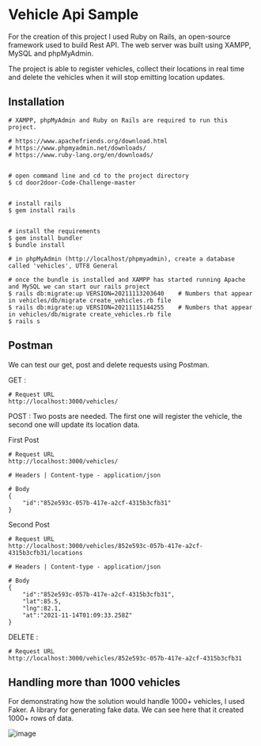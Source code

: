 # Vehicle Api Sample

For the creation of this project I used Ruby on Rails, an open-source framework used to build Rest API. The web server was built using XAMPP, MySQL and phpMyAdmin.

The project is able to register vehicles, collect their locations in real time and delete the vehicles when it will stop emitting location updates.

## Installation

```console
# XAMPP, phpMyAdmin and Ruby on Rails are required to run this project.

# https://www.apachefriends.org/download.html
# https://www.phpmyadmin.net/downloads/
# https://www.ruby-lang.org/en/downloads/


# open command line and cd to the project directory
$ cd door2door-Code-Challenge-master


# install rails
$ gem install rails


# install the requirements
$ gem install bundler
$ bundle install

# in phpMyAdmin (http://localhost/phpmyadmin), create a database called 'vehicles', UTF8 General

# once the bundle is installed and XAMPP has started running Apache and MySQL we can start our rails project
$ rails db:migrate:up VERSION=20211113203640    # Numbers that appear in vehicles/db/migrate create_vehicles.rb file
$ rails db:migrate:up VERSION=20211115144255    # Numbers that appear in vehicles/db/migrate create_vehicles.rb file
$ rails s
```



## Postman

We can test our get, post and delete requests using Postman.

GET :

```
# Request URL
http://localhost:3000/vehicles/
```

POST : Two posts are needed. The first one will register the vehicle, the second one will update its location data.

First Post
```
# Request URL
http://localhost:3000/vehicles/

# Headers | Content-type - application/json

# Body
{
    "id":"852e593c-057b-417e-a2cf-4315b3cfb31"
}
```

Second Post
```
# Request URL
http://localhost:3000/vehicles/852e593c-057b-417e-a2cf-4315b3cfb31/locations

# Headers | Content-type - application/json

# Body
{
    "id":"852e593c-057b-417e-a2cf-4315b3cfb31",
    "lat":85.5,
    "lng":82.1,
    "at":"2021-11-14T01:09:33.258Z"
}
```

DELETE :

```
# Request URL
http://localhost:3000/vehicles/852e593c-057b-417e-a2cf-4315b3cfb31
```



## Handling more than 1000 vehicles

For demonstrating how the solution would handle 1000+ vehicles, I used Faker. A library for generating fake data. We can see here that it created 1000+ rows of data.

![image](https://user-images.githubusercontent.com/72938289/141835011-8f8eb24e-9889-473a-9031-9c55240b55c8.png)
